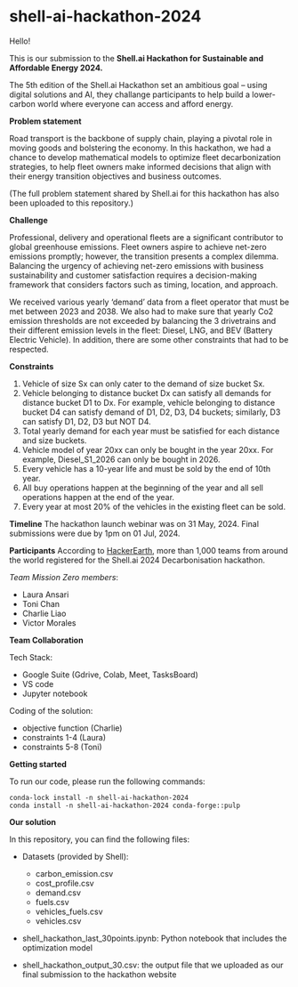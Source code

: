 # shell-ai-hackathon-2024

Hello!

This is our submission to the **Shell.ai Hackathon for Sustainable and Affordable Energy 2024.**

The 5th edition of the Shell.ai Hackathon set an ambitious goal – using digital solutions and AI, they challange participants to help build a lower-carbon world where everyone can access and afford energy.

**Problem statement**

Road transport is the backbone of supply chain, playing a pivotal role in moving goods and bolstering the economy. In this hackathon, we had a chance to develop mathematical models to optimize fleet decarbonization strategies, to help fleet owners make informed decisions that align with their energy transition objectives and business outcomes.

(The full problem statement shared by Shell.ai for this hackathon has also been uploaded to this repository.)

**Challenge**

Professional, delivery and operational fleets are a significant contributor to global greenhouse emissions. Fleet owners aspire to achieve net-zero emissions promptly; however, the transition presents a complex dilemma. Balancing the urgency of achieving net-zero emissions with business
sustainability and customer satisfaction requires a decision-making framework that considers factors such as timing, location, and approach.

We received various yearly ‘demand’ data from a fleet operator that must be met between 2023 and 2038. We also had to make sure that yearly Co2 emission thresholds are not exceeded by balancing the 3 drivetrains and their different emission levels in the fleet: Diesel, LNG, and BEV (Battery Electric Vehicle). In addition, there are some other constraints that had to be respected.

**Constraints**

1. Vehicle of size Sx can only cater to the demand of size bucket Sx.
2. Vehicle belonging to distance bucket Dx can satisfy all demands for distance bucket D1 to Dx. For example, vehicle belonging to distance bucket D4 can satisfy demand of D1, D2, D3, D4 buckets; similarly, D3 can satisfy D1, D2, D3 but NOT D4.
3. Total yearly demand for each year must be satisfied for each distance and size buckets.
4. Vehicle model of year 20xx can only be bought in the year 20xx. For example, Diesel_S1_2026 can only be bought in 2026.
5. Every vehicle has a 10-year life and must be sold by the end of 10th year.
6. All buy operations happen at the beginning of the year and all sell operations happen at the end of the year.
7. Every year at most 20% of the vehicles in the existing fleet can be sold.

**Timeline**
The hackathon launch webinar was on 31 May, 2024. Final submissions were due by 1pm on 01 Jul, 2024.

**Participants**
According to <a href="https://www.hackerearth.com/challenges/competitive/shellai-hackathon-2024/leaderboard/page/1/">HackerEarth</a>, more than 1,000 teams from around the world registered for the Shell.ai 2024 Decarbonisation hackathon.

*Team Mission Zero members*:

- Laura Ansari
- Toni Chan
- Charlie Liao
- Victor Morales


**Team Collaboration**

Tech Stack:
- Google Suite (Gdrive, Colab, Meet, TasksBoard)
- VS code
- Jupyter notebook

Coding of the solution:
- objective function (Charlie)
- constraints 1-4 (Laura)
- constraints 5-8 (Toni)

**Getting started**

To run our code, please run the following commands:

```shell
conda-lock install -n shell-ai-hackathon-2024
conda install -n shell-ai-hackathon-2024 conda-forge::pulp
```

**Our solution**

In this repository, you can find the following files:

- Datasets (provided by Shell):

    - carbon_emission.csv
    - cost_profile.csv
    - demand.csv
    - fuels.csv
    - vehicles_fuels.csv
    - vehicles.csv

- shell_hackathon_last_30points.ipynb: Python notebook that includes the optimization model
- shell_hackathon_output_30.csv: the output file that we uploaded as our final submission to the hackathon website